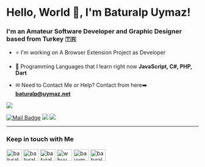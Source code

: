 # Hello, World 👋, I'm Baturalp Uymaz!

### I'm an Amateur Software Developer and Graphic Designer based from Turkey 🇹🇷

- ⭐ I'm working on A Browser Extension Project as Developer

- 🌱 Programming Languages that I learn right now **JavaScript, C#, PHP, Dart**

- ✉ Need to Contact Me or Help? Contact from here➡️ **baturalp@uymaz.net**
<p>
<img align='top' src="https://github-readme-stats.vercel.app/api?username=baturalpuymaz&show_icons=true&theme=radical"">

[![Mail Badge](https://img.shields.io/badge/-baturalp@uymaz.net-black?style=for-the-badge&logo=gmail)](mailto:baturalpuymaz.net)
[![](https://img.shields.io/badge/-instagram-black?style=for-the-badge&logo=instagram)](https://www.instagram.com/itsbaturalp/)
[![](https://img.shields.io/badge/-twitter-black?style=for-the-badge&logo=twitter)](https://www.twitter.com/baturalpuymaz)

---

<h3>Keep in touch with Me</h3>
<a href="https://twitter.com/baturalpuymaz" target="blank"><img align="center" src="https://cdn.jsdelivr.net/npm/simple-icons@3.0.1/icons/twitter.svg" alt="baturalpuymaz" height="30" width="40" /></a>
<a href="https://tr.linkedin.com/in/y-baturalp-uymaz-7a4b02206" target="blank"><img align="center" src="https://cdn.jsdelivr.net/npm/simple-icons@3.0.1/icons/linkedin.svg" alt="baturalpuymaz" height="30" width="40" /></a>
<a href="https://stackoverflow.com/users/15281633/baturalpuymaz" target="blank"><img align="center" src="https://cdn.jsdelivr.net/npm/simple-icons@3.0.1/icons/stackoverflow.svg" alt="baturalpuymaz" height="30" width="40" /></a>
<a href="https://instagram.com/wbuymaz" target="blank"><img align="center" src="https://cdn.jsdelivr.net/npm/simple-icons@3.0.1/icons/instagram.svg" alt="wbuymaz" height="30" width="40" /></a>
<a href="https://instagram.com/bauymaz" target="blank"><img align="center" src="https://cdn.jsdelivr.net/npm/simple-icons@3.0.1/icons/instagram.svg" alt="bauymaz" height="30" width="40" /></a>
<a href="https://www.hackerrank.com/baturalpuymaz" target="blank"><img align="center" src="https://cdn.jsdelivr.net/npm/simple-icons@3.0.1/icons/hackerrank.svg" alt="baturalpuymaz" height="30" width="40" /></a>
